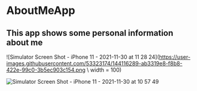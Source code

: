 # AboutMeApp

## This app shows some personal information about me 

![Simulator Screen Shot - iPhone 11 - 2021-11-30 at 11 28 24](https://user-images.githubusercontent.com/53323174/144116289-ab3319e8-f8b8-422e-99c0-3b5ec903c154.png \ width = 100)



![Simulator Screen Shot - iPhone 11 - 2021-11-30 at 10 57 49](https://user-images.githubusercontent.com/53323174/144116293-1038318c-008d-468a-ae93-1851823cafb0.png)

